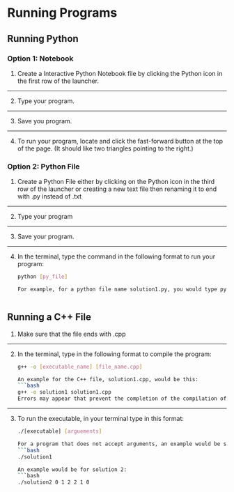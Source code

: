 # Running Programs

## Running Python

### Option 1: Notebook
1. Create a Interactive Python Notebook file by clicking the Python icon in the first row of the launcher.
---
2. Type your program.
---
3. Save you program.
---
4. To run your program, locate and click the fast-forward button at the top of the page. (It should like two triangles pointing to the right.)

### Option 2: Python File
1. Create a Python File either by clicking on the Python icon in the third row of the launcher or creating a new text file then renaming it to end with .py instead of .txt
---
2. Type your program
---
3. Save your program.
---
4. In the terminal, type the command in the following format to run your program:
   ```bash
   python [py_file]

   For example, for a python file name solution1.py, you would type python solution1.py
   


## Running a C++ File
1. Make sure that the file ends with .cpp
---
2. In the terminal, type in the following format to compile the program:
   ```bash 
   g++ -o [executable_name] [file_name.cpp] 

   An example for the C++ file, solution1.cpp, would be this:
   ```bash
   g++ -o solution1 solution1.cpp
   Errors may appear that prevent the completion of the compilation of the executable. Address the errors first before atempting the compilation again.
--- 
3. To run the executable, in your terminal type in this format:
    ```bash
   ./[executable] [arguements]
   
   For a program that does not accept arguments, an example would be solution1:
    ```bash
    ./solution1
    
    An example would be for solution 2:
    ```bash
    ./solution2 0 1 2 2 1 0


